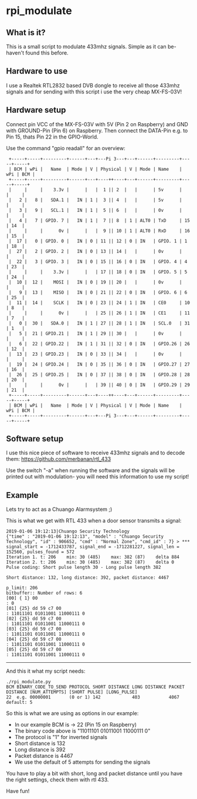 # rpi_modulate

What is it?
-----------

This is a small script to modulate 433mhz signals. Simple as it can be- haven't found this before.

Hardware to use
---------------

I use a Realtek RTL2832 based DVB dongle to receive all those 433mhz signals and for sending with this script i use the very cheap MX-FS-03V!

Hardware setup
--------------

Connect pin VCC of the MX-FS-03V with 5V (Pin 2 on Raspberry) and GND with GROUND-Pin (Pin 6) on Raspberry. Then connect the DATA-Pin e.g. to Pin 15, thats
Pin 22 in the GPIO-World.

Use the command "gpio readall" for an overview:
```
 +-----+-----+---------+------+---+---Pi 3---+---+------+---------+-----+-----+
 | BCM | wPi |   Name  | Mode | V | Physical | V | Mode | Name    | wPi | BCM |
 +-----+-----+---------+------+---+----++----+---+------+---------+-----+-----+
 |     |     |    3.3v |      |   |  1 || 2  |   |      | 5v      |     |     |
 |   2 |   8 |   SDA.1 |   IN | 1 |  3 || 4  |   |      | 5v      |     |     |
 |   3 |   9 |   SCL.1 |   IN | 1 |  5 || 6  |   |      | 0v      |     |     |
 |   4 |   7 | GPIO. 7 |   IN | 1 |  7 || 8  | 1 | ALT0 | TxD     | 15  | 14  |
 |     |     |      0v |      |   |  9 || 10 | 1 | ALT0 | RxD     | 16  | 15  |
 |  17 |   0 | GPIO. 0 |   IN | 0 | 11 || 12 | 0 | IN   | GPIO. 1 | 1   | 18  |
 |  27 |   2 | GPIO. 2 |   IN | 0 | 13 || 14 |   |      | 0v      |     |     |
 |  22 |   3 | GPIO. 3 |   IN | 0 | 15 || 16 | 0 | IN   | GPIO. 4 | 4   | 23  |
 |     |     |    3.3v |      |   | 17 || 18 | 0 | IN   | GPIO. 5 | 5   | 24  |
 |  10 |  12 |    MOSI |   IN | 0 | 19 || 20 |   |      | 0v      |     |     |
 |   9 |  13 |    MISO |   IN | 0 | 21 || 22 | 0 | IN   | GPIO. 6 | 6   | 25  |
 |  11 |  14 |    SCLK |   IN | 0 | 23 || 24 | 1 | IN   | CE0     | 10  | 8   |
 |     |     |      0v |      |   | 25 || 26 | 1 | IN   | CE1     | 11  | 7   |
 |   0 |  30 |   SDA.0 |   IN | 1 | 27 || 28 | 1 | IN   | SCL.0   | 31  | 1   |
 |   5 |  21 | GPIO.21 |   IN | 1 | 29 || 30 |   |      | 0v      |     |     |
 |   6 |  22 | GPIO.22 |   IN | 1 | 31 || 32 | 0 | IN   | GPIO.26 | 26  | 12  |
 |  13 |  23 | GPIO.23 |   IN | 0 | 33 || 34 |   |      | 0v      |     |     |
 |  19 |  24 | GPIO.24 |   IN | 0 | 35 || 36 | 0 | IN   | GPIO.27 | 27  | 16  |
 |  26 |  25 | GPIO.25 |   IN | 0 | 37 || 38 | 0 | IN   | GPIO.28 | 28  | 20  |
 |     |     |      0v |      |   | 39 || 40 | 0 | IN   | GPIO.29 | 29  | 21  |
 +-----+-----+---------+------+---+----++----+---+------+---------+-----+-----+
 | BCM | wPi |   Name  | Mode | V | Physical | V | Mode | Name    | wPi | BCM |
 +-----+-----+---------+------+---+---Pi 3---+---+------+---------+-----+-----+
```
Software setup
--------------

I use this nice piece of software to receive 433mhz signals and to decode them:
https://github.com/merbanan/rtl_433

Use the switch "-a" when running the software and the signals will be printed out with modulation- you will need this information to use my script!

Example
-------

Lets try to act as a Chuango Alarmsystem ;)

This is what we get with RTL 433 when a door sensor transmits a signal:

```
2019-01-06 19:12:13|Chuango Security Technology
{"time" : "2019-01-06 19:12:13", "model" : "Chuango Security Technology", "id" : 906652, "cmd" : "Normal Zone", "cmd_id" : 7} > *** signal_start = -1712433787, signal_end = -1712281227, signal_len = 152560, pulses_found = 572
Iteration 1. t: 206    min: 30 (485)    max: 382 (87)    delta 884
Iteration 2. t: 206    min: 30 (485)    max: 382 (87)    delta 0
Pulse coding: Short pulse length 30 - Long pulse length 382

Short distance: 132, long distance: 392, packet distance: 4467

p_limit: 206
bitbuffer:: Number of rows: 6
[00] { 1} 00                                                                                                                   : 0
[01] {25} dd 59 c7 00                                                                                                          : 11011101 01011001 11000111 0
[02] {25} dd 59 c7 00                                                                                                          : 11011101 01011001 11000111 0
[03] {25} dd 59 c7 00                                                                                                          : 11011101 01011001 11000111 0
[04] {25} dd 59 c7 00                                                                                                          : 11011101 01011001 11000111 0
[05] {25} dd 59 c7 00                                                                                                          : 11011101 01011001 11000111 0
```
-------------------------------------------------------------------------------------------------------------------------------

And this it what my script needs:

```
./rpi_modulate.py
BCM BINARY_CODE_TO_SEND PROTOCOL SHORT DISTANCE LONG DISTANCE PACKET DISTANCE [NUM_ATTEMPTS] [SHORT PULSE] [LONG_PULSE]
22  e.g. 00000001       (0 or 1) 142            403           4067            default: 5
```
So this is what we are using as options in our example:

* In our example BCM is -> 22 (Pin 15 on Raspberry)
* The binary code above is "11011101 01011001 11000111 0"
* The protocol is "1" for inverted signals
* Short distance is 132
* Long distance is 392
* Packet distance is 4467
* We use the default of 5 attempts for sending the signals

You have to play a bit with short, long and packet distance until you have the right settings, check them with rtl 433.

Have fun!
